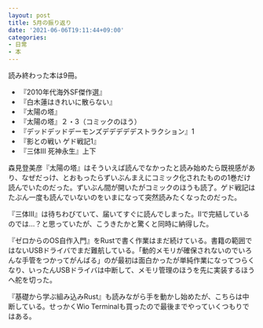 ```yaml
---
layout: post
title: 5月の振り返り
date: '2021-06-06T19:11:44+09:00'
categories:
- 日常
- 本
---
```


読み終わった本は9冊。

* 『2010年代海外SF傑作選』
* 『白木蓮はきれいに散らない』
* 『太陽の塔』
* 『太陽の塔』２・3（コミックのほう）
* 『デッドデッドデーモンズデデデデデストラクション』1
* 『影との戦い ゲド戦記1』
* 『三体Ⅲ 死神永生』上下

森見登美彦『太陽の塔』はそういえば読んでなかったと読み始めたら既視感があり、なぜだっけ、とおもったらずいぶんまえにコミック化されたものの1巻だけ読んでいたのだった。ずいぶん間が開いたがコミックのほうも読了。ゲド戦記はたぶん一度も読んでいないのをいまになって突然読みたくなったのだった。

『三体Ⅲ』は待ちわびていて、届いてすぐに読んでしまった。Ⅱで完結しているのでは…？と思っていたが、こうきたかと驚くと同時に納得した。

『ゼロからのOS自作入門』をRustで書く作業はまだ続けている。書籍の範囲ではないUSBドライバでまだ難航している。「動的メモリが確保されないのでいろんな手管をつかってがんばる」のが最初は面白かったが単純作業になってつらくなり、いったんUSBドライバは中断して、メモリ管理のほうを先に実装するほうへ舵を切った。

『基礎から学ぶ組み込みRust』も読みながら手を動かし始めたが、こちらは中断している。せっかくWio Terminalも買ったので最後までやっていくつもりではある。

